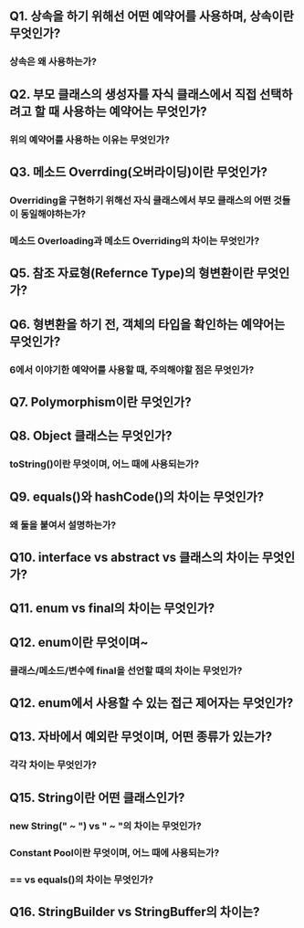 ## Q1. 상속을 하기 위해선 어떤 예약어를 사용하며, 상속이란 무엇인가?

### 상속은 왜 사용하는가?

## Q2. 부모 클래스의 생성자를 자식 클래스에서 직접 선택하려고 할 때 사용하는 예약어는 무엇인가?

### 위의 예약어를 사용하는 이유는 무엇인가?

## Q3. 메소드 Overrding(오버라이딩)이란 무엇인가?

### Overriding을 구현하기 위해선 자식 클래스에서 부모 클래스의 어떤 것들이 동일해야하는가?

### 메소드 Overloading과 메소드 Overriding의 차이는 무엇인가?

## Q5. 참조 자료형(Refernce Type)의 형변환이란 무엇인가?

## Q6. 형변환을 하기 전, 객체의 타입을 확인하는 예약어는 무엇인가?

### 6에서 이야기한 예약어를 사용할 때, 주의해야할 점은 무엇인가?

## Q7. Polymorphism이란 무엇인가?

## Q8. Object 클래스는 무엇인가?

### toString()이란 무엇이며, 어느 때에 사용되는가?

## Q9. equals()와 hashCode()의 차이는 무엇인가?
### 왜 둘을 붙여서 설명하는가?

## Q10. interface vs abstract vs 클래스의 차이는 무엇인가?

## Q11. enum vs final의 차이는 무엇인가?
## Q12. enum이란 무엇이며~

### 클래스/메소드/변수에 final을 선언할 때의 차이는 무엇인가?

## Q12. enum에서 사용할 수 있는 접근 제어자는 무엇인가?

## Q13. 자바에서 예외란 무엇이며, 어떤 종류가 있는가?

### 각각 차이는 무엇인가?

## Q15. String이란 어떤 클래스인가?

### new String(" ~ ") vs " ~ "의 차이는 무엇인가?
### Constant Pool이란 무엇이며, 어느 때에 사용되는가?

### == vs equals()의 차이는 무엇인가?

## Q16. StringBuilder vs StringBuffer의 차이는?
